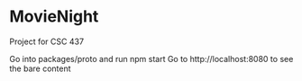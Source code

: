 # MovieNight
Project for CSC 437

Go into packages/proto and run npm start
Go to http://localhost:8080 to see the bare content

